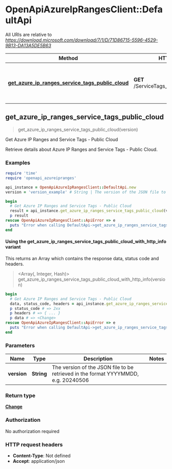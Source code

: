 # OpenApiAzureIpRangesClient::DefaultApi

All URIs are relative to *https://download.microsoft.com/download/7/1/D/71D86715-5596-4529-9B13-DA13A5DE5B63*

| Method | HTTP request | Description |
| ------ | ------------ | ----------- |
| [**get_azure_ip_ranges_service_tags_public_cloud**](DefaultApi.md#get_azure_ip_ranges_service_tags_public_cloud) | **GET** /ServiceTags_Public_{version}.json | Get Azure IP Ranges and Service Tags - Public Cloud |


## get_azure_ip_ranges_service_tags_public_cloud

> <Change> get_azure_ip_ranges_service_tags_public_cloud(version)

Get Azure IP Ranges and Service Tags - Public Cloud

Retrieve details about Azure IP Ranges and Service Tags - Public Cloud.

### Examples

```ruby
require 'time'
require 'openapi_azureipranges'

api_instance = OpenApiAzureIpRangesClient::DefaultApi.new
version = 'version_example' # String | The version of the JSON file to be retrieved in the format YYYYMMDD, e.g. 20240506

begin
  # Get Azure IP Ranges and Service Tags - Public Cloud
  result = api_instance.get_azure_ip_ranges_service_tags_public_cloud(version)
  p result
rescue OpenApiAzureIpRangesClient::ApiError => e
  puts "Error when calling DefaultApi->get_azure_ip_ranges_service_tags_public_cloud: #{e}"
end
```

#### Using the get_azure_ip_ranges_service_tags_public_cloud_with_http_info variant

This returns an Array which contains the response data, status code and headers.

> <Array(<Change>, Integer, Hash)> get_azure_ip_ranges_service_tags_public_cloud_with_http_info(version)

```ruby
begin
  # Get Azure IP Ranges and Service Tags - Public Cloud
  data, status_code, headers = api_instance.get_azure_ip_ranges_service_tags_public_cloud_with_http_info(version)
  p status_code # => 2xx
  p headers # => { ... }
  p data # => <Change>
rescue OpenApiAzureIpRangesClient::ApiError => e
  puts "Error when calling DefaultApi->get_azure_ip_ranges_service_tags_public_cloud_with_http_info: #{e}"
end
```

### Parameters

| Name | Type | Description | Notes |
| ---- | ---- | ----------- | ----- |
| **version** | **String** | The version of the JSON file to be retrieved in the format YYYYMMDD, e.g. 20240506 |  |

### Return type

[**Change**](Change.md)

### Authorization

No authorization required

### HTTP request headers

- **Content-Type**: Not defined
- **Accept**: application/json

